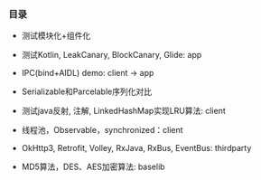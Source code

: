 ### 目录
- 测试模块化+组件化

- 测试Kotlin, LeakCanary, BlockCanary, Glide: app
- IPC(bind+AIDL) demo: client -> app
- Serializable和Parcelable序列化对比

- 测试java反射, 注解, LinkedHashMap实现LRU算法: client
- 线程池，Observable，synchronized：client

- OkHttp3, Retrofit, Volley, RxJava, RxBus, EventBus: thirdparty

- MD5算法，DES、AES加密算法: baselib
